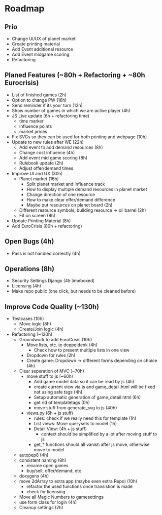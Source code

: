 # Roadmap

## Prio

- Change UI/UX of planet market
- Create printing material
- Add Event additional resource
- Add Event midgame scoring
- Refactoring

## Planed Features (~80h + Refactoring + ~80h Eurocrisis)

- List of finished games (2h)
- Option to change PW (16h)
- Send reminder if its your turn (12h)
- Show number of games in which we are active player (4h)
- JS Live update (6h + refactoring time)
  - time marker
  - influence points
  - market prices
- Fix SVGs so they can be used for both printing and webpage (10h)
- Update to new rules after WE (22h)
  - Add event to add demand resources (8h)
  - Change cost influence (4h)
  - Add event mid game scoring (8h)
  - Rulebook update (2h)
  - Adjust offer/demand times
- Improve UI and UX (30h)
  - Planet market (16h)
    - Split planet market and influence track
    - How to display multiple demand resources in planet market
    - Change direction of one resource
    - How to make clear offer/demand difference
    - Maybe put resources on planet board (2h)
  - Different resource symbols, building resource -> oil barrel (2h)
  - Fit on screen (8h)
- Update Printing Material (8h)
- Add EuroCrisis (80h + refactoring)

## Open Bugs (4h)

- Pass is not handled correctly (4h)

## Operations (8h)

- Security Settings Django (4h timeboxed)
- Licensing (4h)
- Make repo public (one click, but needs to be cleaned before)
  
## Improve Code Quality (~130h)

- Testcases (10h)
  - Move logic (8h)
  - Create/Join logic (4h)
- Refactoring (~120h)
  - Groundwork to add EuroCrisis (10h)
    - Move lists, etc. to doppeldenk (4h)
      - Check how to present multiple lists in one view
    - Dropdown for rules (2h)
    - Create game: Dropdown -> different forms depending on choice (4h)
  - Clear seperation of MVC (~70h)
    - move stuff to js (~60h)
      - Add game model data so it can be read by js (4h)
      - create current view via js and game_detail.html will be fixed not using safe tags (4h)
      - Setup automatic generation of game_detail.html (6h)
      - get rid of templatetags (0h)
      - move stuff from generate_svg to js (40h)
    - views.py (6h + js stuff)
      - rules: check if we really need this for template (1h)
      - List views: Move querysets to model (1h)
      - Detail View: (4h + js stuff)
        - context should be simplified by a lot after moving stuff to js
      - get_* functions should all vanish after js move, otherwise move to model
  - autopep8 (4h)
  - consistent naming (8h)
    - rename open games
    - buy/sell, offer/demand, etc.
  - doxygens (4h)
  - move 2dArray to extra app (maybe even extra Repo) (10h)
    - refactor the used functions once transistion is made
    - check for licensing
  - Move all Magic Numbers to gamesettings
  - use form class for login (4h)
  - Cleanup settings (2h)
